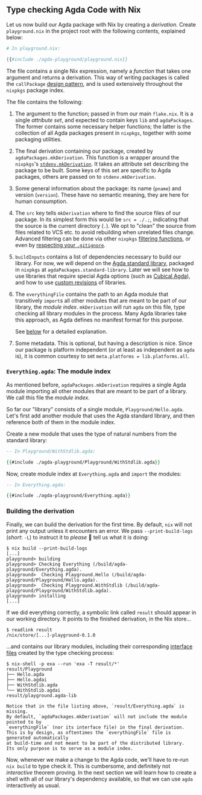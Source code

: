 ## Type checking Agda Code with Nix

Let us now build our Agda package with Nix by creating a _derivation_.
Create `playground.nix` in the project root with the following contents,
explained below:

```nix
# In playground.nix:

{{#include ./agda-playground/playground.nix}}
```

The file contains a single Nix expression, namely a _function_
that takes one argument and returns a derivation.
This way of writing packages is called the `callPackage` [design pattern][callpackage-design-pattern],
and is used extensively throughout the `nixpkgs` package index.

The file contains the following:

1. The argument to the function; passed in from our main `flake.nix`.
   It is a single _attribute set_, and expected to contain keys `lib` and `agdaPackages`.
   The former contains some necessary helper functions;
   the latter is the collection of all Agda packages present in `nixpkgs`,
   together with some packaging utilities.

1. The final derivation containing our package, created by `agdaPackages.mkDerivation`.
   This function is a wrapper around the `nixpkgs`'s [`stdenv.mkDerivation`][stdenv].
   It takes an attribute set describing the package to be built.
   Some keys of this set are specific to Agda packages, others are passed on to `stdenv.mkDerivation`.

1. Some general information about the package: its name (`pname`) and version (`version`).
   These have no semantic meaning, they are here for human consumption.

1. The `src` key tells `mkDerivation` where to find the source files of our package.
   In its simplest form this would be `src = ./.;`, indicating that the source is the current directory (`.`).
   We opt to "clean" the source from files related to VCS etc.
   to avoid rebuilding when unrelated files change.
   Advanced filtering can be done via other `nixpkgs` [filtering functions][lib-sources],
   or even by [respecting your `.gitignore`][pkgs-gitignore].

1. `buildInputs` contains a list of dependencies necessary to build our library.
   For now, we will depend on the [Agda standard library](https://github.com/agda/agda-stdlib),
   packaged in `nixpkgs` at `agdaPackages.standard-library`.
   Later we will see how to use libraries that require special Agda options
   (such as [Cubical Agda](./06-advanced-usage.md#cubical-agda-specifying-agda-options)),
   and how to use [custom revisions](./06-advanced-usage.md#overriding-libraries) of libraries.

1. The `everythingFile` contains the path to an Agda module that transitively
   `import`s all other modules that are meant to be part of our library,
   the _module index_.
   `mkDerivation` will run `agda` on this file, type checking all library modules in the process.
   Many Agda libraries take this approach, as Agda defines no manifest format for this purpose.

   See [below](#everythingagda-the-module-index) for a detailed explanation.

1. Some metadata.
   This is optional, but having a description is nice.
   Since our package is platform independent (or at least as independent as `agda` is),
   it is common courtesy to set `meta.platforms = lib.platforms.all`.

### `Everything.agda`: The module index

As mentioned before, `agdaPackages.mkDerivation` requires a single Agda module
importing all other modules that are meant to be part of a library.
We call this file the _module index_.

So far our "library" consists of a single module, `Playground/Hello.agda`.
Let's first add another module that uses the Agda standard library,
and then reference both of them in the module index.

Create a new module that uses the type of natural numbers from
the standard library:

```agda
-- In Playground/WithStdlib.agda:

{{#include ./agda-playground/Playground/WithStdlib.agda}}
```

Now, create module index at `Everything.agda` and `import` the modules:

```agda
-- In Everything.agda:

{{#include ./agda-playground/Everything.agda}}
```

### Building the derivation

Finally, we can build the derivation for the first time.
By default, `nix` will not print any output unless it encounters an error.
We pass `--print-build-logs` (_short_: `-L`) to instruct it to _please_ 🥺 tell us what it is doing:

```shellsession
$ nix build --print-build-logs
[...]
playground> building
playground> Checking Everything (/build/agda-playground/Everything.agda).
playground>  Checking Playground.Hello (/build/agda-playground/Playground/Hello.agda).
playground>  Checking Playground.WithStdlib (/build/agda-playground/Playground/WithStdlib.agda).
playground> installing
[...]
```

If we did everything correctly,
a symbolic link called `result` should appear in our working directory.
It points to the finished derivation, in the Nix store...

```shellsession
$ readlink result
/nix/store/[...]-playground-0.1.0
```

...and contains our library modules, including their corresponding
[interface files](https://agda.readthedocs.io/en/latest/tools/interface-files.html)
created by the type checking process:

```shellsession
$ nix-shell -p exa --run 'exa -T result/*'
result/Playground
├── Hello.agda
├── Hello.agdai
├── WithStdlib.agda
└── WithStdlib.agdai
result/playground.agda-lib
```

```admonish warning title="Warning: potential footgun"
Notice that in the file listing above, `result/Everything.agda` is missing.
By default, `agdaPackages.mkDerivation` will not include the module pointed to by
`everythingFile` (nor its interface file) in the final derivation.
This is by design, as oftentimes the `everythingFile` file is generated automatically
at build-time and not meant to be part of the distributed library.
Its only purpose is to serve as a module index.
```

Now, whenever we make a change to the Agda code, we'll have to re-run `nix build` to type check it.
This is cumbersome, and definitely not _interactive_ theorem proving.
In the next section we will learn how to create a shell with all of our library's
dependency available, so that we can use `agda` interactively as usual.

[callpackage-design-pattern]: https://nixos.org/guides/nix-pills/callpackage-design-pattern.html
[lib-sources]: https://nixos.org/manual/nixpkgs/stable/#sec-functions-library-sources
[pkgs-gitignore]: https://nixos.org/manual/nixpkgs/stable/#sec-pkgs-nix-gitignore
[stdenv]: https://nixos.org/manual/nixpkgs/stable/#chap-stdenv
